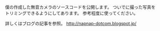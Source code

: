 僕の作成した無音カメラのソースコードを公開します。
ついでに撮った写真をトリミングできるようにしてあります。
参考程度に使ってください。

詳しくはブログの記事を参照。
http://napnap-dotcom.blogspot.jp/
